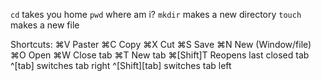 `cd` takes you home
`pwd` where am i?
`mkdir` makes a new directory
`touch` makes a new file

Shortcuts:
⌘V Paster
⌘C Copy
⌘X Cut
⌘S Save
⌘N New (Window/file)
⌘O Open
⌘W Close tab
⌘T New tab
⌘[Shift]T Reopens last closed tab
^[tab] switches tab right
^[Shift][tab] switches tab left
